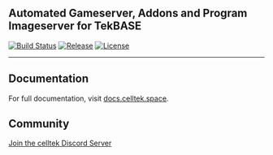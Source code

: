 ## Automated Gameserver, Addons and Program Imageserver for TekBASE
<p>
    <a href="https://travis-ci.com/celltek/imageserver"><img src="https://img.shields.io/travis/elltek/imageserver/master.svg" alt="Build Status"></a>
    <a href="https://github.com/celltek/imageserver/releases"><img src="https://img.shields.io/github/v/release/celltek/imageserver.svg" alt="Release"></a>
    <a href="https://github.com/celltek/imageserver/blob/master/LICENSE"><img src="https://img.shields.io/github/license/celltek/imageserver" alt="License"></a>
</p>

------

## Documentation

For full documentation, visit [docs.celltek.space](https://docs.celltek.space/).

## Community

[Join the celltek Discord Server](https://celltek.de/discord)



